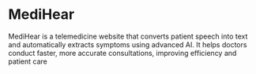 # MediHear
MediHear is a telemedicine website that converts patient speech into text and automatically extracts symptoms using advanced AI. It helps doctors conduct faster, more accurate consultations, improving efficiency and patient care
